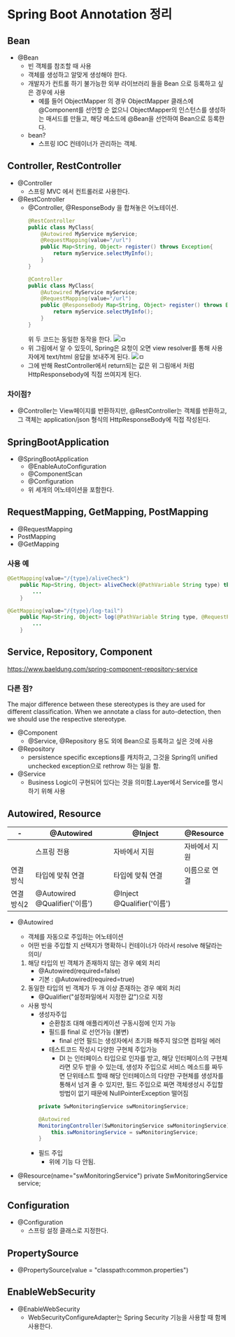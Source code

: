# Spring Boot Annotation 정리
## Bean
* @Bean
    * 빈 객체를 참조할 때 사용
    * 객체를 생성하고 알맞게 생성해야 한다.
    * 개발자가 컨트롤 하기 불가능한 외부 라이브러리 들을 Bean 으로 등록하고 싶은 경우에 사용
        * 예를 들어 ObjectMapper 의 경우 ObjectMapper 클래스에 @Component를 선언할 순 없으니 ObjectMapper의 인스턴스를 생성하는 매서드를 만들고, 해당 메소드에 @Bean을 선언하여 Bean으로 등록한다.
    * bean?
        * 스프링 IOC 컨테이너가 관리하는 객체.
## Controller, RestController
* @Controller
    * 스프링 MVC 에서 컨트롤러로 사용한다.
* @RestController
    * @Controller, @ResponseBody 을 합쳐놓은 어노테이션.
        ```java
        @RestController
        public class MyClass{
            @Autowired MyService myService;
            @RequestMapping(value="/url")
            public Map<String, Object> register() throws Exception{
                return myService.selectMyInfo();
            }
        }
        ```
        ```java
        @Controller
        public class MyClass{
            @Autowired MyService myService;
            @RequestMapping(value="/url")
            public @ResponseBody Map<String, Object> register() throws Exception{
                return myService.selectMyInfo();
            }
        }
        ```
        위 두 코드는 동일한 동작을 한다.
    ![ㅁ](/spring_동작방식_1.png)
    * 위 그림에서 알 수 있듯이, Spring은 요청이 오면 view resolver를 통해 사용자에게 text/html 응답을 보내주게 된다.
    ![ㅁ](/spring_동작방식_2.png)
    * 그에 반해 RestController에서 return되는 값은 위 그림애서 처럼 HttpResponsebody에 직접 쓰여지게 된다.
### 차이점?
* @Controller는 View페이지를 반환하지만, @RestController는 객체를 반환하고, 그 객체는 application/json 형식의 HttpResponseBody에 직접 작성된다.

## SpringBootApplication
* @SpringBootApplication
    * @EnableAutoConfiguration
    * @ComponentScan
    * @Configuration
    * 위 세개의 어노테이션을 포함한다.

## RequestMapping, GetMapping, PostMapping
* @RequestMapping
* PostMapping
* @GetMapping
### 사용 예
```java
@GetMapping(value="/{type}/aliveCheck")
    public Map<String, Object> aliveCheck(@PathVariable String type) throws Exception{
        ...
    }
```
```java
@GetMapping(value="/{type}/log-tail")
    public Map<String, Object> log(@PathVariable String type, @RequestParam("fp") String filePointer) throws Exception{
        ...
    }
```
## Service, Repository, Component
https://www.baeldung.com/spring-component-repository-service
### 다른 점?
The major difference between these stereotypes is they are used for different classification. When we annotate a class for auto-detection, then we should use the respective stereotype.
* @Component
    * @Service, @Repository 용도 외에 Bean으로 등록하고 싶은 것에 사용
* @Repository
    * persistence specific exceptions를 캐치하고, 그것을 Spring의 unified unchecked exception으로 rethrow 하는 일을 함.
* @Service
    * Business Logic이 구현되어 있다는 것을 의미함.Layer에서 Service를 명시하기 위해 사용

## Autowired, Resource
-|@Autowired|@Inject|@Resource
-|-|-|-
||스프링 전용|자바에서 지원|자바에서 지원
연결방식|타입에 맞춰 연결|타입에 맞춰 연결|이름으로 연결
연결방식2|@Autowired @Qualifier('이름')|@Inject @Qualifier('이름')|
* @Autowired
    * 객체를 자동으로 주입하는 어노테이션
    * 어떤 빈을 주입할 지 선택지가 명확하니 컨테이너가 아라서 resolve 해달라는 의미/
    1. 해당 타입의 빈 객체가 존재하지 않는 경우 예외 처리
        * @Autowired(required=false)
        * 기본 : @Autowired(required=true)
    1. 동일한 타입의 빈 객체가 두 개 이상 존재하는 경우 예외 처리
        * @Qualifier("설정파일에서 지정한 값")으로 지정
    * 사용 방식
        * 생성자주입    
            * 순환참조 대해 애플리케이션 구동시점에 인지 가능
            *  필드를 final 로 선언가능 (불변)
                * final 선언 필드는 생성자에서 초기화 해주지 않으면 컴파일 에러
            * 테스트코드 작성시 다양한 구현체 주입가능
                * DI 는 인터페이스 타입으로 인자를 받고, 해당 인터페이스의 구현체라면 모두 받을 수 있는데, 생성자 주입으로 서비스 메소드를 짜두면 단위테스트 할때 해당 인터페이스의 다양한 구현체를 생성자를 통해서 넘겨 줄 수 있지만, 필드 주입으로 짜면 객체생성시 주입할 방법이 없기 때문에 NullPointerException 떨어짐
            ```java
            private SwMonitoringService swMonitoringService;

            @Autowired
            MonitoringController(SwMonitoringService swMonitoringService){
                this.swMonitoringService = swMonitoringService;
            }
            ```
        * 필드 주입
            * 위에 기능 다 안됨.


* @Resource(name="swMonitoringService") private SwMonitoringService service;

## Configuration
* @Configuration
    * 스프링 설정 클래스로 지정한다.
## PropertySource
* @PropertySource(value = "classpath:common.properties")

## EnableWebSecurity
* @EnableWebSecurity
    * WebSecurityConfigureAdapter는 Spring Security 기능을 사용할 때 함께 사용한다.



